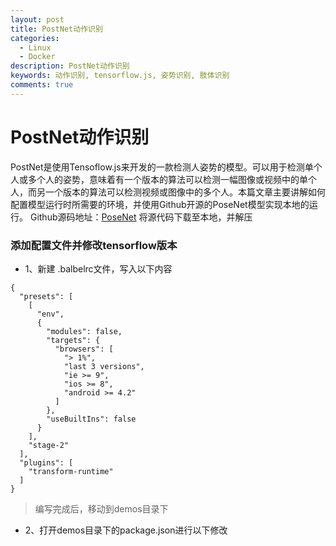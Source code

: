 ```yaml
---
layout: post
title: PostNet动作识别
categories:
  - Linux
  - Docker
description: PostNet动作识别
keywords: 动作识别, tensorflow.js, 姿势识别, 肢体识别
comments: true
---
```


# PostNet动作识别
PostNet是使用Tensoflow.js来开发的一款检测人姿势的模型。可以用于检测单个人或多个人的姿势，意味着有一个版本的算法可以检测一幅图像或视频中的单个人，而另一个版本的算法可以检测视频或图像中的多个人。本篇文章主要讲解如何配置模型运行时所需要的环境，并使用Github开源的PoseNet模型实现本地的运行。
Github源码地址：[PoseNet](https://github.com/llSourcell/pose_estimation)
将源代码下载至本地，并解压
### 添加配置文件并修改tensorflow版本
* 1、新建 .balbelrc文件，写入以下内容

```
{
  "presets": [
    [
      "env",
      {
        "modules": false,
        "targets": {
          "browsers": [
            "> 1%",
            "last 3 versions",
            "ie >= 9",
            "ios >= 8",
            "android >= 4.2"
          ]
        },
        "useBuiltIns": false
      }
    ],
    "stage-2"
  ],
  "plugins": [
    "transform-runtime"
  ]
}
```
> 编写完成后，移动到demos目录下
* 2、打开demos目录下的package.json进行以下修改

